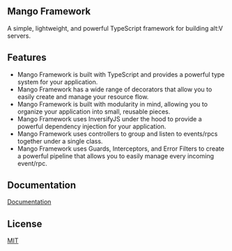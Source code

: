 ## Mango Framework

A simple, lightweight, and powerful TypeScript framework for building alt:V servers.

## Features

-   Mango Framework is built with TypeScript and provides a powerful type system for your application.
-   Mango Framework has a wide range of decorators that allow you to easily create and manage your resource flow.
-   Mango Framework is built with modularity in mind, allowing you to organize your application into small, reusable pieces.
-   Mango Framework uses InversifyJS under the hood to provide a powerful dependency injection for your application.
-   Mango Framework uses controllers to group and listen to events/rpcs together under a single class.
-   Mango Framework uses Guards, Interceptors, and Error Filters to create a powerful pipeline that allows you to easily manage every incoming event/rpc.

## Documentation

[Documentation](https://altv-mango.vercel.app)

## License

[MIT](https://choosealicense.com/licenses/mit/)
